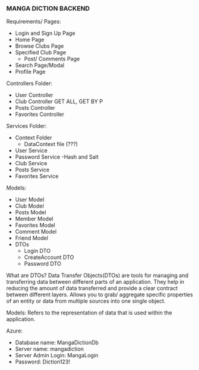 ### MANGA DICTION BACKEND

Requirements/ Pages:
- Login and Sign Up Page
- Home Page
- Browse Clubs Page
- Specified Club Page
    - Post/ Comments Page
- Search Page/Modal 
- Profile Page


Controllers Folder: 
- User Controller
- Club Controller
    GET ALL, GET BY P
- Posts Controller
- Favorites Controller


Services Folder:
- Context Folder
    - DataContext file (???)
- User Service
- Password Service
    -Hash and Salt
- Club Service
- Posts Service
- Favorites Service


Models: 
- User Model
- Club Model
- Posts Model
- Member Model
- Favorites Model
- Comment Model
- Friend Model
- DTOs
    - Login DTO
    - CreateAccount DTO
    - Password DTO


What are DTOs?
    Data Transfer Objects(DTOs) are tools for managing and transferring data between different parts of an application.
    They help in reducing the amount of data transferred and provide a clear contract between different layers.
    Allows you to grab/ aggregate specific properties of an entity or data from multiple sources into one single object.

Models:
    Refers to the representation of data that is used within the application. 


Azure:
- Database name: MangaDictionDb
- Server name: mangadiction
- Server Admin Login: MangaLogin
- Password: Diction123!


